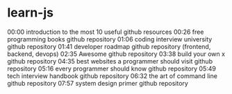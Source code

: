 # learn-js


00:00 introduction to the most 10 useful github resources
00:26 free programming books github repository
01:06 coding interview university github repository
01:41 developer roadmap github repository (frontend, backend, devops)
02:35 Awesome github repository
03:38 build your own x github repository
04:35 best websites a programmer should visit github repository
05:16 every programmer should know github repository
05:49 tech interview handbook github repository
06:32 the art of command line github repository
07:57 system design primer github repository
